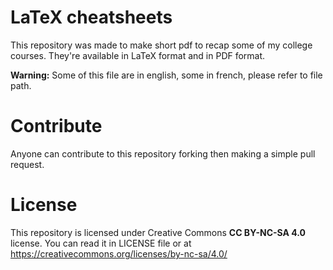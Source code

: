 # LaTeX cheatsheets

This repository was made to make short pdf to recap some of my college courses. They're available in LaTeX format and in PDF format.

**Warning:** Some of this file are in english, some in french, please refer to file path.

# Contribute

Anyone can contribute to this repository forking then making a simple pull request.

# License

This repository is licensed under Creative Commons **CC BY-NC-SA 4.0** license. You can read it in LICENSE file or at https://creativecommons.org/licenses/by-nc-sa/4.0/
